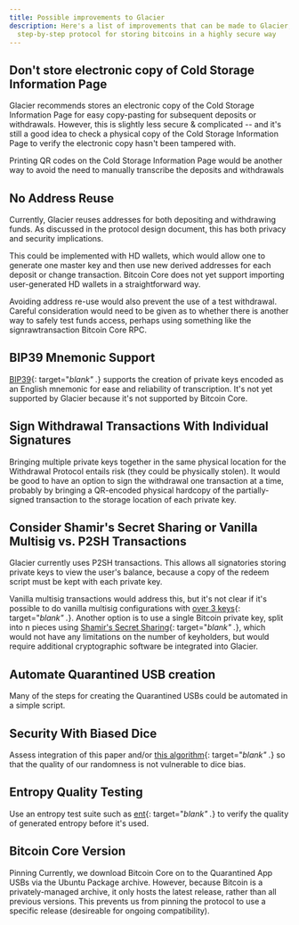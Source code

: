 ```yaml
---
title: Possible improvements to Glacier
description: Here's a list of improvements that can be made to Glacier, the
  step-by-step protocol for storing bitcoins in a highly secure way
---
```



## Don't store electronic copy of Cold Storage Information Page
Glacier recommends stores an electronic copy of the Cold Storage
Information Page for easy copy-pasting for subsequent deposits or
withdrawals. However, this is slightly less secure & complicated -- and
it's still a good idea to check a physical copy of the Cold Storage
Information Page to verify the electronic copy hasn't been tampered
with.

Printing QR codes on the Cold Storage Information Page would be
another way to avoid the need to manually transcribe the deposits and
withdrawals

## No Address Reuse
Currently, Glacier reuses addresses for
both depositing and withdrawing funds. As discussed in the protocol design
document, this has both privacy and security implications.

This could be
implemented with HD wallets, which would allow one to generate one master
key and then use new derived addresses for each deposit or change
transaction. Bitcoin Core does not yet support importing user-generated HD
wallets in a straightforward way.

Avoiding address re-use would also
prevent the use of a test withdrawal. Careful consideration would need to
be given as to whether there is another way to safely test funds access,
perhaps using something like the signrawtransaction Bitcoin Core
RPC.

## BIP39 Mnemonic Support
[BIP39](https://github.com/bitcoin/bips/blob/master/bip-0039.mediawiki){: target="_blank" ._} supports the creation of private keys
encoded as an English mnemonic for ease and reliability of transcription.
It's not yet supported by Glacier because it's not supported by Bitcoin
Core.

## Sign Withdrawal Transactions With Individual Signatures
Bringing
multiple private keys together in the same physical location for the
Withdrawal Protocol entails risk (they could be physically stolen). It
would be good to have an option to sign the withdrawal one transaction at
a time, probably by bringing a QR-encoded physical hardcopy of the
partially-signed transaction to the storage location of each private
key.

## Consider Shamir's Secret Sharing or Vanilla Multisig vs. P2SH Transactions
Glacier currently uses P2SH transactions. This allows all
signatories storing private keys to view the user's balance, because
a copy of the redeem script must be kept with each private key.

Vanilla
multisig transactions would address this, but it's not clear if it's
possible to do vanilla multisig configurations with
[over 3 keys](https://bitcoin.stackexchange.com/questions/23893/what-are-the-limits-of-m-and-n-in-m-of-n-multisig-addresses){: target="_blank" ._}.
Another option is to use a single Bitcoin private key, split into n pieces
using [Shamir's Secret Sharing](https://en.wikipedia.org/wiki/Shamir%27s_Secret_Sharing){: target="_blank" ._}, which would not have any limitations on
the number of keyholders, but would require additional cryptographic
software be integrated into Glacier.

## Automate Quarantined USB creation
Many of the steps for creating the Quarantined USBs could be
automated in a simple script.

## Security With Biased Dice
Assess integration of this paper and/or [this algorithm](http://pit-claudel.fr/clement/blog/generating-uniformly-random-data-from-skewed-input-biased-coins-loaded-dice-skew-correction-and-the-von-neumann-extractor/){: target="_blank" ._} so that the quality of
our randomness is not vulnerable to dice bias.

## Entropy Quality Testing
Use an entropy test suite such as [ent](http://www.fourmilab.ch/random/){: target="_blank" ._} to verify the quality of
generated entropy before it's used.

## Bitcoin Core Version
Pinning Currently, we download Bitcoin Core on to the Quarantined App
USBs via the Ubuntu Package archive. However, because Bitcoin is
a privately-managed archive, it only hosts the latest release, rather than
all previous versions. This prevents us from pinning the protocol to use
a specific release (desireable for ongoing compatibility).
